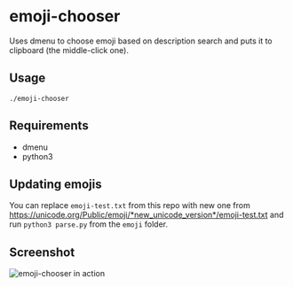 # emoji-chooser
Uses dmenu to choose emoji based on description search and puts it to clipboard (the middle-click one).

## Usage
`./emoji-chooser`

## Requirements
* dmenu
* python3

## Updating emojis
You can replace `emoji-test.txt` from this repo with new one from https://unicode.org/Public/emoji/*new_unicode_version*/emoji-test.txt and run `python3 parse.py` from the `emoji` folder.

## Screenshot
![emoji-chooser in action](https://i.imgur.com/f5PTYn2.png)

